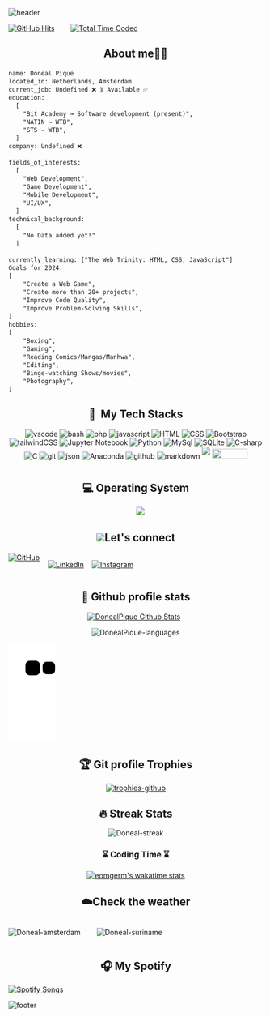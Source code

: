 ![header](https://capsule-render.vercel.app/api?type=waving&color=gradient&height=300&section=header&text=Loading%20....%20Doneal.exe%20initialized.%20&desc=Yours%20Truly%20Piqué%20⟪₯⟫&fontSize=40&fontAlignY=40&descSize=25&descAlignY=58&animation=scaleIn)

<div align=center style="display:flex; gap:2rem;">
  <a href="https://hits.seeyoufarm.com">
    <img src="https://hits.seeyoufarm.com/api/count/incr/badge.svg?url=https%3A%2F%2Fgithub.com%2FDonealPique%2Fhit-counter&count_bg=%23313299&title_bg=%23323131&icon=swagger.svg&icon_color=%23FFFFFF&title=views&edge_flat=false" alt="GitHub Hits">
  </a>
  
  <a href="https://wakatime.com/@018df563-4bd5-442f-a221-6551e19f9f06">
    <img src="https://wakatime.com/badge/user/018df563-4bd5-442f-a221-6551e19f9f06.svg" alt="Total Time Coded">
  </a>
</div>


<h2 align=center>About me🧑‍💻</h2>

```
name: Doneal Piqué
located_in: Netherlands, Amsterdam
current_job: Undefined ❌ ⟫ Available ✅
education:
  [
    "Bit Academy → Software development (present)",
    "NATIN → WTB",
    "STS → WTB",
  ]
company: Undefined ❌

fields_of_interests:
  [
    "Web Development",
    "Game Development",
    "Mobile Development",
    "UI/UX",
  ]
technical_background:
  [
    "No Data added yet!"
  ]
  
currently_learning: ["The Web Trinity: HTML, CSS, JavaScript"]
Goals for 2024: 
[
    "Create a Web Game",
    "Create more than 20+ projects",
    "Improve Code Quality",
    "Improve Problem-Solving Skills",
]
hobbies: 
[
    "Boxing",
    "Gaming",
    "Reading Comics/Mangas/Manhwa",
    "Editing",
    "Binge-watching Shows/movies",
    "Photography",
]
```

<h2 align=center> 🚀 &nbsp;My Tech Stacks</h2>
<p align="center">
<img src="https://cdn.jsdelivr.net/gh/devicons/devicon/icons/vscode/vscode-original.svg" alt="vscode" width="45" height="45"/>
<img src="https://cdn.jsdelivr.net/gh/devicons/devicon/icons/bash/bash-original.svg" alt="bash" width="45" height="45"/>
<img src="https://cdn.jsdelivr.net/gh/devicons/devicon/icons/php/php-original.svg" alt="php" width="45" height="45"/>
<img src="https://cdn.jsdelivr.net/gh/devicons/devicon@latest/icons/javascript/javascript-original.svg"alt="javascript" width="45" height="45"/>
<img src="https://cdn.jsdelivr.net/gh/devicons/devicon@latest/icons/html5/html5-original.svg" alt="HTML" width="45" height="45">  
<img src="https://cdn.jsdelivr.net/gh/devicons/devicon@latest/icons/css3/css3-original.svg" alt="CSS" width="45" height="45">  
<img  src="https://cdn.jsdelivr.net/gh/devicons/devicon@latest/icons/bootstrap/bootstrap-original.svg" alt="Bootstrap" width="45" height="45">  
<img  src="https://cdn.jsdelivr.net/gh/devicons/devicon@latest/icons/tailwindcss/tailwindcss-original.svg" alt="tailwindCSS" width="45" height="45">  
<img  src="https://cdn.jsdelivr.net/gh/devicons/devicon@latest/icons/jupyter/jupyter-original-wordmark.svg" alt="Jupyter Notebook" width="45" height="45">  
<img  src="https://cdn.jsdelivr.net/gh/devicons/devicon@latest/icons/python/python-original-wordmark.svg" alt="Python" width="45" height="45">  
<img  src="https://cdn.jsdelivr.net/gh/devicons/devicon@latest/icons/mysql/mysql-original-wordmark.svg" alt="MySql" width="45" height="45">  
<img src="https://cdn.jsdelivr.net/gh/devicons/devicon@latest/icons/sqlite/sqlite-original.svg" alt="SQLite" width="45" height="45">  
<img src="https://cdn.jsdelivr.net/gh/devicons/devicon@latest/icons/csharp/csharp-original.svg" alt="C-sharp" width="45" height="45">  
<img src="https://cdn.jsdelivr.net/gh/devicons/devicon@latest/icons/c/c-original.svg" alt="C" width="45" height="45">  
<img src="https://cdn.jsdelivr.net/gh/devicons/devicon@latest/icons/git/git-original-wordmark.svg" alt="git" width="45" height="45">  
<img  src="https://cdn.jsdelivr.net/gh/devicons/devicon@latest/icons/json/json-original.svg" alt="json" width="45" height="45">  
<img  src="https://cdn.jsdelivr.net/gh/devicons/devicon@latest/icons/anaconda/anaconda-original.svg" alt="Anaconda" width="45" height="45">  
<img src="https://cdn.jsdelivr.net/gh/devicons/devicon@latest/icons/github/github-original.svg" alt="github" width="45" height="45">  
<img src="https://cdn.jsdelivr.net/gh/devicons/devicon@latest/icons/markdown/markdown-original.svg" alt="markdown" width="45" height="45">
<img src=https://img.shields.io/badge/Unity-100000?style=for-the-badge&logo=unity&logoColor=white style="margin-bottom: 8.6px;">
<img src= https://img.shields.io/badge/Power%20BI-%23F2C811.svg?&style=for-the-badge&logo=powerbi&logoColor=white)
style="margin-bottom: 13px;" width="70px" height="20px">
</p>

<h2 align=center>💻 Operating System</h2>

<p align="center">
  &emsp;
    <a href="#"><img src="https://img.shields.io/badge/Windows-0078D6?style=plastic&logo=windows&logoColor=white"></a>
</p>

<h2 align=center>
<img src="https://media.giphy.com/media/iY8CRBdQXODJSCERIr/giphy.gif" width="30px">Let's connect</h2>

<div align="center" style="display:flex; gap:1rem;">
  <a href="https://github.com/DonealPique"><img src="https://img.shields.io/badge/github-%23181717.svg?style=plastic&logo=github&logoColor=white" alt="GitHub"/></a>

  <a href="https://www.linkedin.com/in/doneal-piqué/"><img src="https://img.shields.io/badge/linkedin-%230077B5.svg?style=for-the-badge&logo=linkedin&logoColor=white" alt="LinkedIn" height="17px"></a>

  <a href="https://www.instagram.com/#/"><img src="https://img.shields.io/badge/instagram-%23E4405F.svg?style=plastic&logo=instagram&logoColor=white" alt="Instagram"/></a>
</div>

<h2 align=center>🪪 Github profile stats</h2>

  <p align="center">
    <a href="https://github.com/anuraghazra/github-readme-stats"><img alt="DonealPique Github Stats" src="https://github-readme-stats.vercel.app/api?username=DonealPique&show_icons=true&count_private=true&theme=algolia" height="192px"/></a>
  &nbsp;
   <p align="center"><img src="https://github-readme-stats.vercel.app/api/top-langs?username=DonealPique&langs_count=10&show_icons=true&locale=en&layout=compact&theme=algolia" alt="DonealPique-languages" height="180px"/></p>

![Github-snake](https://github.com/DonealPique/DonealPique/blob/output/github-contribution-grid-snake.svg)

<h2 align=center>🏆 Git profile Trophies</h2>

<p align="center"> <a href="https://github.com/ryo-ma/github-profile-trophy"><img src="https://github-profile-trophy.vercel.app/?username=DonealPique&layout=compact&theme=algolia" alt="trophies-github" /></a></p>
<h2 align=center>🔥 Streak Stats</h2>

<p align="center"><img src="https://github-readme-streak-stats.herokuapp.com/?user=DonealPique&theme=algolia" alt="Doneal-streak"></p>

<div align="center">
<h3>⌛ Coding Time ⌛</h3>

[![eomgerm's wakatime stats](https://github-readme-stats.vercel.app/api/wakatime?username=DonealPique)](https://github.com/anuraghazra/github-readme-stats)
</div>

<h2 align=center>☁️Check the weather</h2>
<div align=center style="display:flex; gap:2rem;">
<p align="center"><img src="https://weather-badge.vercel.app/api/badge?lat=52.377956&lon=4.897070" alt="Doneal-amsterdam" width="200px"></p>

<p align="center"><img src="https://weather-badge.vercel.app/api/badge?lat=5.86638&lon=-55.16682"alt="Doneal-suriname" width="200px"></p>
</div>

<h2 align=center>🎧 My Spotify</h2>

<div align=center style="display:flex;">
  <a href="https://spotify-github-profile.vercel.app/api/view?uid=31ouavkdhmuledt4rufphgrzh6da&redirect=true">
      <img src="https://spotify-github-profile.vercel.app/api/view?uid=31ouavkdhmuledt4rufphgrzh6da&cover_image=true&theme=default&show_offline=true&background_color=121212&interchange=false&bar_color_cover=true" alt="Spotify Songs">
  </a>
</div>

![footer](https://capsule-render.vercel.app/api?type=waving&color=gradient&height=200&section=footer&fontSize=40&fontAlignY=40&descSize=25&descAlignY=58&animation=fadeIn)
